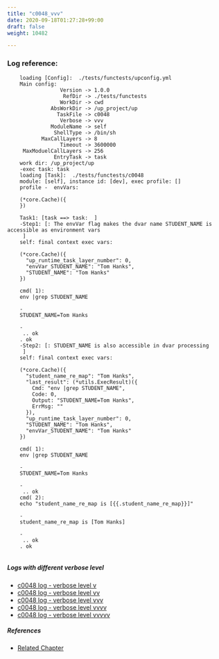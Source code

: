 ```yaml
---
title: "c0048_vvv"
date: 2020-09-18T01:27:28+99:00
draft: false
weight: 10482

---
```


### Log reference: <no value>

```
    loading [Config]:  ./tests/functests/upconfig.yml
    Main config:
                 Version -> 1.0.0
                  RefDir -> ./tests/functests
                 WorkDir -> cwd
              AbsWorkDir -> /up_project/up
                TaskFile -> c0048
                 Verbose -> vvv
              ModuleName -> self
               ShellType -> /bin/sh
           MaxCallLayers -> 8
                 Timeout -> 3600000
     MaxModuelCallLayers -> 256
               EntryTask -> task
    work dir: /up_project/up
    -exec task: task
    loading [Task]:  ./tests/functests/c0048
    module: [self], instance id: [dev], exec profile: []
    profile -  envVars:
    
    (*core.Cache)({
    })
    
    Task1: [task ==> task:  ]
    -Step1: [: The envVar flag makes the dvar name STUDENT_NAME is accessible as environment vars
     ]
    self: final context exec vars:
    
    (*core.Cache)({
      "up_runtime_task_layer_number": 0,
      "envVar_STUDENT_NAME": "Tom Hanks",
      "STUDENT_NAME": "Tom Hanks"
    })
    
    cmd( 1):
    env |grep STUDENT_NAME
    
    -
    STUDENT_NAME=Tom Hanks
    
    -
     .. ok
    . ok
    -Step2: [: STUDENT_NAME is also accessible in dvar processing
     ]
    self: final context exec vars:
    
    (*core.Cache)({
      "student_name_re_map": "Tom Hanks",
      "last_result": (*utils.ExecResult)({
        Cmd: "env |grep STUDENT_NAME",
        Code: 0,
        Output: "STUDENT_NAME=Tom Hanks",
        ErrMsg: ""
      }),
      "up_runtime_task_layer_number": 0,
      "STUDENT_NAME": "Tom Hanks",
      "envVar_STUDENT_NAME": "Tom Hanks"
    })
    
    cmd( 1):
    env |grep STUDENT_NAME
    
    -
    STUDENT_NAME=Tom Hanks
    
    -
     .. ok
    cmd( 2):
    echo "student_name_re_map is [{{.student_name_re_map}}]"
    
    -
    student_name_re_map is [Tom Hanks]
    
    -
     .. ok
    . ok
    
```

##### Logs with different verbose level
* [c0048 log - verbose level v](../../logs/c0048_v)
* [c0048 log - verbose level vv](../../logs/c0048_vv)
* [c0048 log - verbose level vvv](../../logs/c0048_vvv)
* [c0048 log - verbose level vvvv](../../logs/c0048_vvvv)
* [c0048 log - verbose level vvvvv](../../logs/c0048_vvvvv)

##### References
* [Related Chapter](../../env-vars/c0048)
